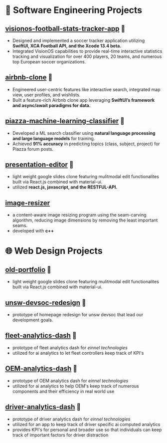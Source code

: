 # 🤖 Software Engineering Projects 

## [visionos-football-stats-tracker-app](https://github.com/kumarannathan/VisionOS-Football-Stats-Tracker) 🔗
- Designed and implemented a soccer tracker application utilizing **SwiftUI, XCA Football API, and the Xcode 13.4 beta.**
- Integrated VisionOS capabilities to provide real-time interactive statistics tracking and visualization for over 400 players, 20 teams, and numerous top European soccer organizations. 

## [airbnb-clone](https://github.com/kumarannathan/AirBnB) 🔗
- Engineered user-centric features like interactive search, integrated map view, user profiles, and wishlists.
- Built a feature-rich Airbnb clone app leveraging **SwiftUI’s framework and async/await paradigms for data.**

## [piazza-machine-learning-classifier](https://github.com/noworneverev/images-viewer) 🔗
- Developed a ML search classifier using **natural language processing and large language models** for training.
- Achieved **91% accuracy** in predicting topics (class, subject, project) for Piazza forum posts.

## [presentation-editor](https://github.com/kumarannathan/slide-presentation-tool/blob/main/README.md) 🔗
- light weight google slides clone featuring mulitmodal edit functionalites built via React.js combined with material-ui.
- utilized **react.js, javascript, and the RESTFUL-API.** 


## [image-resizer]() 
- a content-aware image resizing program using the seam-carving algorithm, reducing image dimensions by removing the least important seams.
- developed with **c++**

# 🌐 Web Design Projects

## [old-portfolio](https://kumarannathan.netlify.app/) 🔗
- light weight google slides clone featuring mulitmodal edit functionalites built via React.js combined with material-ui.

## [unsw-devsoc-redesign](https://www.figma.com/proto/3BXDDlIMNHPcf8nvawLpY7/UNSW-DevSoc-Landing-Page-Prototype?node-id=1-3&t=2lgLSnhBlGQInfaj-1) 🔗
- prototype of homepage redesign for unsw devsoc that lead our development goals. 

## [fleet-analytics-dash](https://www.figma.com/proto/ubmNQMKo42Ej89jgVgQ0rF/Dashboard-for-Fleet-Operators?node-id=0-1&t=z2EvcrBt2ebFAITG-1) 🔗
- prototype of fleet analytics dash for *einnel technologies*
- utilized for ai analytics to let fleet controllers keep track of KPI's

## [OEM-analytics-dash](https://www.figma.com/proto/aMhRPcuL7VRKOCK0GzrcLc/Dashboard-for-OEMs?node-id=0-1&t=lc2y1pGwQUqZwouX-1) 🔗
- prototype of OEM analytics dash for *einnel technologies*
- utilized for ai analytics to help OEM's keep track of numerous components and their efficiency in real world use

## [driver-analytics-dash](https://www.figma.com/proto/1qvQGRKFEh9q6tPfYgI5lt/Driver-Drowsiness?node-id=0-1&t=jk29zQaPfwPR1kHV-1) 🔗
- prototype of driver analytics dash for *einnel technologies*
- utilized for an app to keep track of driver specific ai computed analytics
- provides KPI's for personal and broader use so that individuals can keep track of important factors for driver distraction









